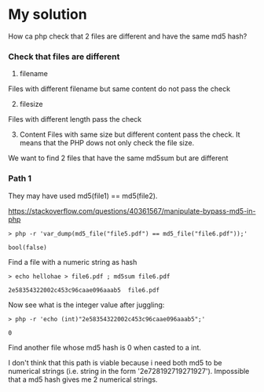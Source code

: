 # My solution


How ca php check that 2 files are different and have the same md5 hash?


### Check that files are different

1. filename

Files with different filename but same content do not pass the check


2. filesize

Files with different length pass the check

3. Content
Files with same size but different content pass the check. It means that the PHP dows not only check the file size. 

We want to find 2 files that have the same md5sum but are different


### Path 1

They may have used md5(file1) == md5(file2).


https://stackoverflow.com/questions/40361567/manipulate-bypass-md5-in-php


```
> php -r 'var_dump(md5_file("file5.pdf") == md5_file("file6.pdf"));'

bool(false)
```

Find a file with a numeric string as hash
```
> echo hellohae > file6.pdf ; md5sum file6.pdf 

2e58354322002c453c96caae096aaab5  file6.pdf
```
Now see what is the integer value after juggling:
```
> php -r 'echo (int)"2e58354322002c453c96caae096aaab5";'

0
```

Find another file whose md5 hash is 0 when casted to a int.

I don't think that this path is viable because i need both md5 to be numerical strings (i.e. string in the form '2e728192719271927'). Impossible that a md5 hash gives me 2 numerical strings.



